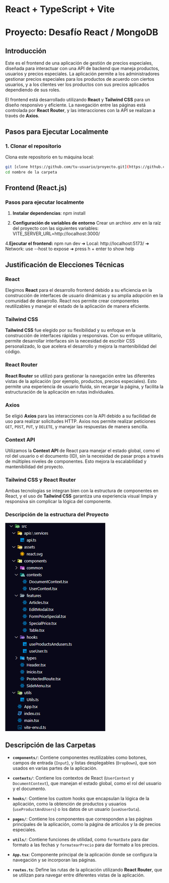 # React + TypeScript + Vite
# Proyecto: Desafío React / MongoDB

## **Introducción**

Este es el frontend de una aplicación de gestión de precios especiales, diseñada para interactuar con una API de backend que maneja productos, usuarios y precios especiales. La aplicación permite a los administradores gestionar precios especiales para los productos de acuerdo con ciertos usuarios, y a los clientes ver los productos con sus precios aplicados dependiendo de sus roles.

El frontend está desarrollado utilizando **React** y **Tailwind CSS** para un diseño responsivo y eficiente. La navegación entre las páginas está controlada por **React Router**, y las interacciones con la API se realizan a través de **Axios**.

## **Pasos para Ejecutar Localmente**

### 1. **Clonar el repositorio**

Clona este repositorio en tu máquina local:

```bash
git [clone https://github.com/tu-usuario/proyecto.git](https://github.com/LuisFernandoMazo/Desafio-React-MongoDB-Frontend.git)
cd nombre de la carpeta
```

## Frontend (React.js)

### Pasos para ejecutar localmente

1. **Instalar dependencias**:
   npm install

2. **Configuración de variables de entorno**
   Crear un archivo .env en la raíz del proyecto con las siguientes variables:
   VITE_SERVER_URL=http://localhost:3000/

4.**Ejecutar el frontend:**
npm run dev
➜ Local: http://localhost:5173/
➜ Network: use --host to expose
➜ press h + enter to show help

## **Justificación de Elecciones Técnicas**

### **React**

Elegimos **React** para el desarrollo frontend debido a su eficiencia en la construcción de interfaces de usuario dinámicas y su amplia adopción en la comunidad de desarrollo. React nos permite crear componentes reutilizables y manejar el estado de la aplicación de manera eficiente.

### **Tailwind CSS**

**Tailwind CSS** fue elegido por su flexibilidad y su enfoque en la construcción de interfaces rápidas y responsivas. Con su enfoque utilitario, permite desarrollar interfaces sin la necesidad de escribir CSS personalizado, lo que acelera el desarrollo y mejora la mantenibilidad del código.

### **React Router**

**React Router** se utilizó para gestionar la navegación entre las diferentes vistas de la aplicación (por ejemplo, productos, precios especiales). Esto permite una experiencia de usuario fluida, sin recargar la página, y facilita la estructuración de la aplicación en rutas individuales.

### **Axios**

Se eligió **Axios** para las interacciones con la API debido a su facilidad de uso para realizar solicitudes HTTP. Axios nos permite realizar peticiones `GET`, `POST`, `PUT`, y `DELETE`, y manejar las respuestas de manera sencilla.

### **Context API**

Utilizamos la **Context API** de React para manejar el estado global, como el rol del usuario o el documento (ID), sin la necesidad de pasar props a través de múltiples niveles de componentes. Esto mejora la escalabilidad y mantenibilidad del proyecto.

### **Tailwind CSS y React Router**

Ambas tecnologías se integran bien con la estructura de componentes en React, y el uso de **Tailwind CSS** garantiza una experiencia visual limpia y responsiva sin complicar la lógica del componente.

### Descripción de la estructura del Proyecto

![alt text](image.png)

## **Descripción de las Carpetas**

- **`components/`**: Contiene componentes reutilizables como botones, campos de entrada (`Input`), y listas desplegables (`DropDown`), que son usados en varias partes de la aplicación.

- **`contexts/`**: Contiene los contextos de React (`UserContext` y `DocumentContext`), que manejan el estado global, como el rol del usuario y el documento.

- **`hooks/`**: Contiene los custom hooks que encapsulan la lógica de la aplicación, como la obtención de productos y usuarios (`useProductAndUsers`) o los datos de un usuario (`useUserData`).

- **`pages/`**: Contiene los componentes que corresponden a las páginas principales de la aplicación, como la página de artículos y la de precios especiales.

- **`utils/`**: Contiene funciones de utilidad, como `formatDate` para dar formato a las fechas y `formatearPrecio` para dar formato a los precios.

- **`App.tsx`**: Componente principal de la aplicación donde se configura la navegación y se incorporan las páginas.

- **`routes.ts`**: Define las rutas de la aplicación utilizando **React Router**, que se utilizan para navegar entre diferentes vistas de la aplicación.
